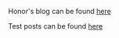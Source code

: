 Honor's blog can be found [here](https://suzannehare.github.io/testrepo.github.io/Honor_blog/)

Test posts can be found [here](https://suzannehare.github.io/testrepo.github.io/_posts/)
